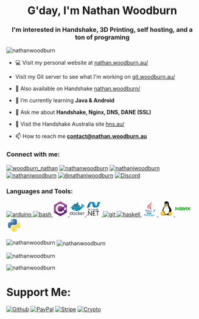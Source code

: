 <h1 align="center">G'day, I'm Nathan Woodburn</h1>
<h3 align="center">I'm interested in Handshake, 3D Printing, self hosting, and a ton of programing</h3>

<p align="left"> <img src="https://komarev.com/ghpvc/?username=nathanwoodburn&label=Profile%20views&color=0e75b6&style=flat" alt="nathanwoodburn" /> </p>

- 💻 Visit my personal website at [nathan.woodburn.au/](https://nathan.woodburn.au/)

- Visit my Git server to see what I'm working on [git.woodburn.au/](https://git.woodburn.au/)

- 🔗 Also available on Handshake [nathan.woodburn/](https://nathan.woodburn/)

- 🌱 I’m currently learning **Java & Android**

- 💬 Ask me about **Handshake, Nginx, DNS, DANE (SSL)**

- 🤝 Visit the Handshake Australia site [hns.au/](https://hns.au/)

- 📫 How to reach me **contact@nathan.woodburn.au**

<h3 align="left">Connect with me:</h3>
<p align="left">
<a href="https://twitter.com/woodburn_nathan" target="blank"><img align="center" src="https://raw.githubusercontent.com/rahuldkjain/github-profile-readme-generator/master/src/images/icons/Social/twitter.svg" alt="woodburn_nathan" height="30" width="40" /></a>
<a href="https://linkedin.com/in/nathanwoodburn" target="blank"><img align="center" src="https://raw.githubusercontent.com/rahuldkjain/github-profile-readme-generator/master/src/images/icons/Social/linked-in-alt.svg" alt="nathanwoodburn" height="30" width="40" /></a>
<a href="https://fb.com/nathanjwoodburn" target="blank"><img align="center" src="https://raw.githubusercontent.com/rahuldkjain/github-profile-readme-generator/master/src/images/icons/Social/facebook.svg" alt="nathanjwoodburn" height="30" width="40" /></a>
<a href="https://instagram.com/nathanjwoodburn" target="blank"><img align="center" src="https://raw.githubusercontent.com/rahuldkjain/github-profile-readme-generator/master/src/images/icons/Social/instagram.svg" alt="nathanjwoodburn" height="30" width="40" /></a>
<a href="https://www.youtube.com/@nathanjwoodburn" target="blank"><img align="center" src="https://raw.githubusercontent.com/rahuldkjain/github-profile-readme-generator/master/src/images/icons/Social/youtube.svg" alt="@nathanjwoodburn" height="30" width="40" /></a>
<a href="https://l.woodburn.au/discord" target="blank"><img align="center" src="https://raw.githubusercontent.com/rahuldkjain/github-profile-readme-generator/master/src/images/icons/Social/discord.svg" alt="Discord" height="30" width="40" /></a>
</p>

<h3 align="left">Languages and Tools:</h3>
<p align="left"> <a href="https://www.arduino.cc/" target="_blank" rel="noreferrer"> <img src="https://cdn.worldvectorlogo.com/logos/arduino-1.svg" alt="arduino" width="40" height="40"/> </a> <a href="https://www.gnu.org/software/bash/" target="_blank" rel="noreferrer"> <img src="https://www.vectorlogo.zone/logos/gnu_bash/gnu_bash-icon.svg" alt="bash" width="40" height="40"/> </a> <a href="https://www.w3schools.com/cs/" target="_blank" rel="noreferrer"> <img src="https://raw.githubusercontent.com/devicons/devicon/master/icons/csharp/csharp-original.svg" alt="csharp" width="40" height="40"/> </a> <a href="https://www.docker.com/" target="_blank" rel="noreferrer"> <img src="https://raw.githubusercontent.com/devicons/devicon/master/icons/docker/docker-original-wordmark.svg" alt="docker" width="40" height="40"/> </a> <a href="https://dotnet.microsoft.com/" target="_blank" rel="noreferrer"> <img src="https://raw.githubusercontent.com/devicons/devicon/master/icons/dot-net/dot-net-original-wordmark.svg" alt="dotnet" width="40" height="40"/> </a> <a href="https://git-scm.com/" target="_blank" rel="noreferrer"> <img src="https://www.vectorlogo.zone/logos/git-scm/git-scm-icon.svg" alt="git" width="40" height="40"/> </a> <a href="https://www.haskell.org/" target="_blank" rel="noreferrer"> <img src="https://upload.wikimedia.org/wikipedia/commons/1/1c/Haskell-Logo.svg" alt="haskell" width="40" height="40"/> </a> <a href="https://www.java.com" target="_blank" rel="noreferrer"> <img src="https://raw.githubusercontent.com/devicons/devicon/master/icons/java/java-original.svg" alt="java" width="40" height="40"/> </a> <a href="https://www.linux.org/" target="_blank" rel="noreferrer"> <img src="https://raw.githubusercontent.com/devicons/devicon/master/icons/linux/linux-original.svg" alt="linux" width="40" height="40"/> </a> <a href="https://www.nginx.com" target="_blank" rel="noreferrer"> <img src="https://raw.githubusercontent.com/devicons/devicon/master/icons/nginx/nginx-original.svg" alt="nginx" width="40" height="40"/> </a> <a href="https://www.python.org" target="_blank" rel="noreferrer"> <img src="https://raw.githubusercontent.com/devicons/devicon/master/icons/python/python-original.svg" alt="python" width="40" height="40"/> </a> </p>

<p><img align="left" src="https://github-readme-stats.vercel.app/api/top-langs?username=nathanwoodburn&show_icons=true&theme=dark&locale=en&layout=compact" alt="nathanwoodburn" /></p>

<p>&nbsp;<img align="center" src="https://github-readme-stats.vercel.app/api?username=nathanwoodburn&show_icons=true&theme=dark&locale=en" alt="nathanwoodburn" /></p>

<p><img align="center" src="https://github-readme-streak-stats.herokuapp.com/?user=nathanwoodburn&theme=dark" alt="nathanwoodburn" /></p>


<p align="left"><img src="https://github-profile-trophy.vercel.app/?username=nathanwoodburn&theme=matrix" alt="nathanwoodburn" /></p>


# Support Me:

[![Github](https://img.shields.io/badge/Github-181717?style=for-the-badge&logo=github&logoColor=white)](https://github.com/sponsors/Nathanwoodburn) 
[![PayPal](https://img.shields.io/badge/PayPal-00457C?style=for-the-badge&logo=paypal&logoColor=white)](https://paypal.me/nathanwoodburn) 
[![Stripe](https://img.shields.io/badge/Stripe-008CDD?style=for-the-badge&logo=stripe&logoColor=white)](https://donate.stripe.com/8wM6pv0VD08Xe408ww) 
[![Crypto](https://img.shields.io/badge/Crypto-000000?style=for-the-badge&logo=bitcoin&logoColor=white)](https://github.com/Nathanwoodburn/Nathanwoodburn.github.io/tree/master/.well-known/wallets) 